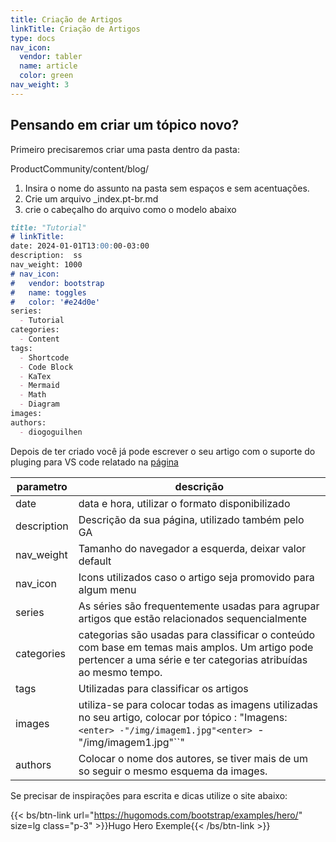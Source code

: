 ```yaml
---
title: Criação de Artigos
linkTitle: Criação de Artigos
type: docs
nav_icon:
  vendor: tabler
  name: article
  color: green
nav_weight: 3
---
```

## Pensando em criar um tópico novo?

Primeiro precisaremos criar uma pasta dentro da pasta:

ProductCommunity/content/blog/

1. Insira o nome do assunto na pasta sem espaços e sem acentuações.
2. Crie um arquivo _index.pt-br.md
3. crie o cabeçalho do arquivo como o modelo abaixo

```markdown
title: "Tutorial"
# linkTitle:
date: 2024-01-01T13:00:00-03:00
description:  ss
nav_weight: 1000
# nav_icon:
#   vendor: bootstrap
#   name: toggles
#   color: '#e24d0e'
series:
  - Tutorial  
categories:
  - Content  
tags: 
  - Shortcode 
  - Code Block
  - KaTex
  - Mermaid
  - Math
  - Diagram
images:
authors:
  - diogoguilhen
```

Depois de ter criado você já pode escrever o seu artigo com o suporte do pluging para VS code relatado na [página](../requisitosiniciais)

| parametro   | descrição                                                                                                                                                           |
| ----------- | --------------------------------------------------------------------------------------------------------------------------------------------------------------------- |
| date        | data e hora, utilizar o formato disponibilizado                                                                                                                       |
| description | Descrição da sua página, utilizado também pelo GA                                                                                                                 |
| nav_weight  | Tamanho do navegador a esquerda, deixar valor default                                                                                                                 |
| nav_icon    | Icons utilizados caso o artigo seja promovido para algum menu                                                                                                         |
| series      | As séries são frequentemente usadas para agrupar artigos que estão relacionados sequencialmente                                                                    |
| categories  | categorias são usadas para classificar o conteúdo com base em temas mais amplos. Um artigo pode pertencer a uma série e ter categorias atribuídas ao mesmo tempo. |
| tags        | Utilizadas para classificar os artigos                                                                                                                                |
| images      | utiliza-se para colocar todas as imagens utilizadas no seu artigo, colocar por tópico : "Imagens:`<enter> -"/img/imagem1.jpg"<enter> `-"/img/imagem1.jpg"``"       |
| authors     | Colocar o nome dos autores, se tiver mais de um so seguir o mesmo esquema da images.                                                                                  |

Se precisar de inspirações para escrita e dicas utilize o site abaixo:

{{< bs/btn-link url="https://hugomods.com/bootstrap/examples/hero/" size=lg class="p-3" >}}Hugo Hero Exemple{{< /bs/btn-link >}}
